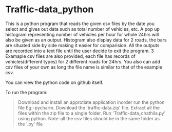 # Traffic-data_python
This is a python program that reads the given csv files by the date you select and gives out data such as total number of vehicles, etc.
A pop up histogram representing number of vehicles per hour for whole 24hrs will also be given as an output.
Histogram also display data for 2 roads, the bars are situated side by side making it easier for comparision.
All the outputs are recorded into a text file until the user decide to exit the program.
3 Examaple csv files are also provided, each file has records of vehicles(different types) for 2 different roads for 24hrs.
You also can add csv files of your own as long the file name is similar to that of the example csv.

You can view the python code on github itself.

To run the program:
  >Download and install an approtiate application inorder run the python file Eg:-pycharm.
  >Download the 'traffic-data.zip' file.
  >Extract all the files within the zip file to a single folder.
  >Run 'Traffic-data_chathila.py' using python.
  >Note-all the csv files should be in the same folder as the '.py' file
